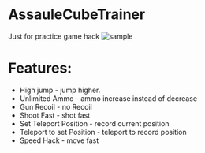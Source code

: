 # AssauleCubeTrainer
Just for practice game hack
![sample](https://user-images.githubusercontent.com/35301327/175615167-a690e708-f237-4b54-accb-0dcfa01ddfa9.png)


# Features:
* High jump - jump higher.
* Unlimited Ammo - ammo increase instead of decrease
* Gun Recoil - no Recoil
* Shoot Fast - shot fast
* Set Teleport Position - record current position
* Teleport to set Position - teleport to record position
* Speed Hack - move fast
